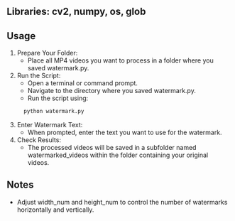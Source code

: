 ## Libraries: cv2, numpy, os, glob

## Usage
1. Prepare Your Folder:
    * Place all MP4 videos you want to process in a folder where you saved watermark.py.
2. Run the Script:
    * Open a terminal or command prompt.
    * Navigate to the directory where you saved watermark.py.
    * Run the script using:
    ```bash
      python watermark.py
    ```
3. Enter Watermark Text:
    * When prompted, enter the text you want to use for the watermark.
4. Check Results:
    * The processed videos will be saved in a subfolder named watermarked_videos within the folder containing your original videos.

## Notes
* Adjust width_num and height_num to control the number of watermarks horizontally and vertically. 